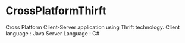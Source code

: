 # CrossPlatformThirft

Cross Platform Client-Server application using Thrift technology.
Client language : Java
Server Language : C#
